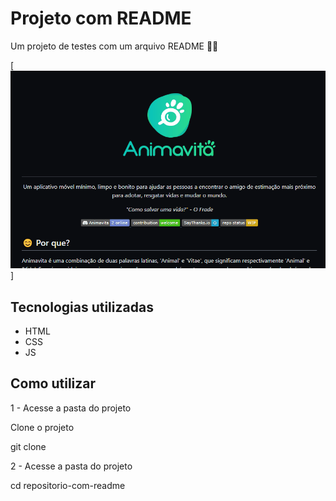 # Projeto com README
Um projeto de testes com um arquivo README 🐱‍🚀

[<img src="./Animação.gif" alt="gif da tela inicial do projeto">]


## Tecnologias utilizadas
- HTML
- CSS
- JS

## Como utilizar


1 - Acesse a pasta do projeto

Clone o projeto

git clone <url>


2 -  Acesse a pasta do projeto

cd repositorio-com-readme
